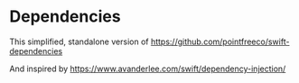 # Dependencies

This simplified, standalone version of https://github.com/pointfreeco/swift-dependencies 

And inspired by https://www.avanderlee.com/swift/dependency-injection/
